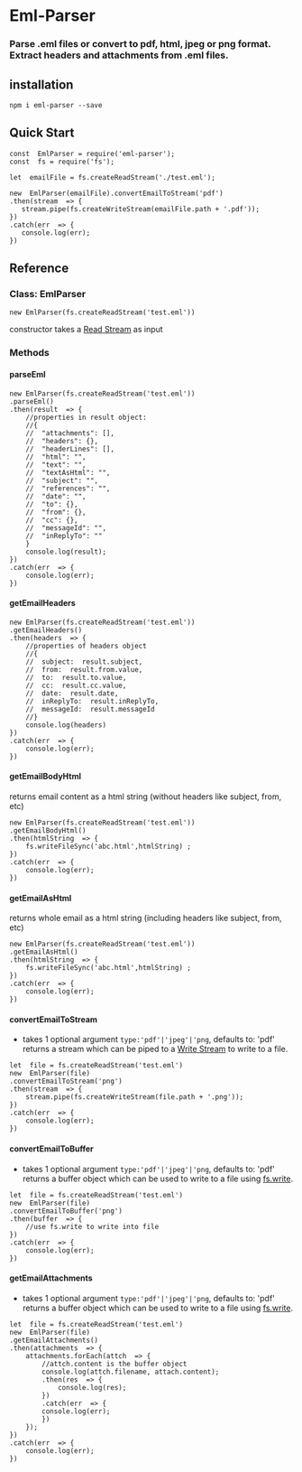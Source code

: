 # Eml-Parser

### Parse .eml files or convert to pdf, html, jpeg or png format. Extract headers and attachments from .eml files.

## installation
`npm i eml-parser --save`

## Quick Start
 ```
 const  EmlParser = require('eml-parser');
 const  fs = require('fs');
 
 let  emailFile = fs.createReadStream('./test.eml');
 
new  EmlParser(emailFile).convertEmailToStream('pdf')
.then(stream  => {
	stream.pipe(fs.createWriteStream(emailFile.path + '.pdf'));
})
.catch(err  => {
	console.log(err);
})
 ```
## Reference

### Class: EmlParser
```
new EmlParser(fs.createReadStream('test.eml'))
```
constructor takes a [Read Stream](https://nodejs.org/api/fs.html#fs_fs_createreadstream_path_options) as input

### Methods
#### parseEml
```
new EmlParser(fs.createReadStream('test.eml'))
.parseEml()
.then(result  => {
	//properties in result object:
	//{
	//	"attachments": [],
	//	"headers": {},
	//	"headerLines": [],
	//	"html": "",
	//	"text": "",
	//	"textAsHtml": "",
	//	"subject": "",
	//	"references": "",
	//	"date": "",
	//	"to": {},
	//	"from": {},
	//	"cc": {},
	//	"messageId": "",
	//	"inReplyTo": ""
	}
	console.log(result);
})
.catch(err  => {
	console.log(err);
})
```

#### getEmailHeaders
```
new EmlParser(fs.createReadStream('test.eml'))
.getEmailHeaders()
.then(headers  => {
	//properties of headers object
	//{
	//	subject:  result.subject,
	//	from:  result.from.value,
	//	to:  result.to.value,
	//	cc:  result.cc.value,
	//	date:  result.date,
	//	inReplyTo:  result.inReplyTo,
	//	messageId:  result.messageId
	//}
	console.log(headers)
})
.catch(err  => {
	console.log(err);
})
```

#### getEmailBodyHtml
returns email content as a html string (without headers like subject, from, etc)
```
new EmlParser(fs.createReadStream('test.eml'))
.getEmailBodyHtml()
.then(htmlString  => {
	fs.writeFileSync('abc.html',htmlString)	;
})
.catch(err  => {
	console.log(err);
})
```

#### getEmailAsHtml
returns whole email as a html string (including headers like subject, from, etc)
```
new EmlParser(fs.createReadStream('test.eml'))
.getEmailAsHtml()
.then(htmlString  => {
	fs.writeFileSync('abc.html',htmlString)	;
})
.catch(err  => {
	console.log(err);
})
```

#### convertEmailToStream
* takes 1 optional argument `type:'pdf'|'jpeg'|'png`, defaults to: 'pdf'
returns a stream which can be piped to a [Write Stream](https://nodejs.org/api/fs.html#fs_fs_createwritestream_path_options) to write to a file.
```
let  file = fs.createReadStream('test.eml')
new  EmlParser(file)
.convertEmailToStream('png')
.then(stream  => {
	stream.pipe(fs.createWriteStream(file.path + '.png'));
})
.catch(err  => {
	console.log(err);
})
```

#### convertEmailToBuffer
* takes 1 optional argument `type:'pdf'|'jpeg'|'png`, defaults to: 'pdf'
returns a buffer object which can be used to write to a file using [fs.write](https://nodejs.org/api/fs.html#fs_fs_write_fd_buffer_offset_length_position_callback).
```
let  file = fs.createReadStream('test.eml')
new  EmlParser(file)
.convertEmailToBuffer('png')
.then(buffer  => {
	//use fs.write to write into file
})
.catch(err  => {
	console.log(err);
})
```

#### getEmailAttachments
* takes 1 optional argument `type:'pdf'|'jpeg'|'png`, defaults to: 'pdf'
returns a buffer object which can be used to write to a file using [fs.write](https://nodejs.org/api/fs.html#fs_fs_write_fd_buffer_offset_length_position_callback).
```
let  file = fs.createReadStream('test.eml')
new  EmlParser(file)
.getEmailAttachments()
.then(attachments  => {
	attachments.forEach(attch  => {
		//attch.content is the buffer object
		console.log(attch.filename, attach.content);
		.then(res  => {
			console.log(res);
		})
		.catch(err  => {
		console.log(err);
		})
	});
})
.catch(err  => {
	console.log(err);
})
```